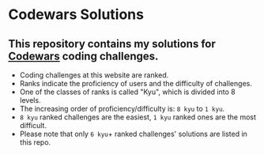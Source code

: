 # Codewars Solutions

## This repository contains my solutions for [Codewars](https://www.codewars.com) coding challenges.
- Coding challenges at this website are ranked. 
- Ranks indicate the proficiency of users and the difficulty of challenges.
- One of the classes of ranks is called "Kyu", which is divided into 8 levels.
- The increasing order of proficiency/difficulty is: `8 kyu` to `1 kyu`.
- `8 kyu` ranked challenges are the easiest, `1 kyu` ranked ones are the most difficult.
- Please note that only `6 kyu`+ ranked challenges' solutions are listed in this repo.
